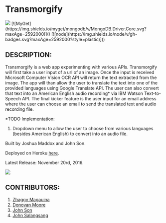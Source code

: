 # Transmorgify

<img src="https://camo.githubusercontent.com/1c5c800fbdabc79cfaca8c90dd47022a5b5c7486/68747470733a2f2f696d672e736869656c64732e696f2f62616467652f636f64652532307374796c652d616972626e622d627269676874677265656e2e7376673f7374796c653d666c61742d737175617265" />
[![MyGet](https://img.shields.io/myget/mongodb/v/MongoDB.Driver.Core.svg?maxAge=2592000)]()
[![node](https://img.shields.io/node/v/gh-badges.svg?maxAge=2592000?style=plastic)]()

## DESCRIPTION:
Transmorgify is a web app experimenting with various APIs. Transmorgify will first take a user input of a url of an image. Once the input is received Microsoft Computer Vision OCR API will return the text extracted from the image. The app will than allow the user to translate the text into one of the provided languages using Google Translate API. The user can also convert that text into an American English audio recording* via IBM Watson Text-to-Speech API. The final kicker feature is the user input for an email address where the user can choose an email to send the translated text and audio recording file.

*TODO Implementation:
1. Dropdown menu to allow the user to choose from various languages (besides American English) to convert into an audio file.

Built by Joshua Maddox and John Son.

Deployed on Heroku [here](https://warm-river-73199.herokuapp.com/).

Latest Release: November 20rd, 2016.

<img src="http://i.imgur.com/N8YpPxV.jpg" />

## CONTRIBUTORS:
  1. [Zhaggy Magauina](https://github.com/Zhaggy)
  2. [Donovan Moore](https://github.com/donbobvanbirt)
  3. [John Son](https://github.com/Nemsae)
  4. [John Salangsang](https://github.com/johnsalay)
